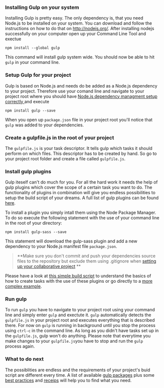 
### Installing Gulp on your system
Installing Gulp is pretty easy. The only dependency is, that you need Node.js to be installed on your system. You can download and follow the instructions on how to do that on http://nodejs.org/. After installing nodejs successfully on your computer open up your Command Line Tool and exectue

`npm install --global gulp`

This command will install gulp system wide. You should now be able to hit `gulp` in your command line.


### Setup Gulp for your project

Gulp is based on Node.js and needs do be added as a Node.js dependency to your project. Therefore use your comand line and navigate to your project root where you should have [Node.js dependency managment setup correctly ](./Development/Frontend_Development/Setting_up_your_project/Setup_Dependency_Managers/Node_Package_Manager) and execute

	npm install gulp --save

When you open up `package.json` file in your project root you'll notice that `gulp` was added to your dependencies.

### Create a gulpfile.js in the root of your project

The `gulpfile.js` is your task descriptor. It tells gulp which tasks it should perform on which files. This descriptor has to be created by hand.
So go to your project root folder and create a file called `gulpfile.js`.


### Install gulp plugins

Gulp iteself can't do much for you. For all the hard work it needs the help of gulp plugins which cover the scope of a certain task you want to do. The functionality of plugins in combination will give you endless possibilities to setup the build script of your dreams. A full list of gulp plugins can be found [here](http://gulpjs.com/plugins/).

To install a plugin you simply intall them using the Node Package Manager. To do so execute the following statement with the use of your command line in the root of your directory:

	npm install gulp-sass --save

This statement will download the gulp-sass plugin and add a new dependency to your Node.js manifest file `package.json`.

> **Make sure you don't commit and push your dependencies source files to the repository but exclude them using .gitignore when [setting up your collaborative project](./Collaboration/Setup_Collaborative_Projects) **

Please have a look at [this simple build script](./Development/Frontend_Development/Setting_up_your_project/Setup_Build_System/A_simple_Gulp_build_script) to understand the basics of how to create tasks with the use of these plugins or go directly to a [more complex example](./Development/Frontend_Development/Setting_up_your_project/Setup_Build_System/A_complex_Gulp_build_script).


### Run gulp

To run `gulp` you have to navigate to your project root using your command line and simply enter `gulp` and exectute it. `gulp` automatically detects the `gulpfile.js` in your project root and executes everything that is described there. For now on `gulp` is running in background until you stop the process using `ctrl-c` in the command line.
As long as you didn't have tasks set up in the `gulpfile.js`, gulp won't do anything. Please note that everytime you make changes to your `gulpfile.js`you have to stop and run the `gulp` process again.


### What to do next

The possiblities are endless and the requirements of your project's buid script are different every time. A list of available [gulp packages](http://gulpjs.com/plugins/) plus some [best practices](https://github.com/gulpjs/gulp/blob/master/docs/README.md#articles) and [receips](https://github.com/gulpjs/gulp/tree/master/docs/recipes) will help you to find what you need.
